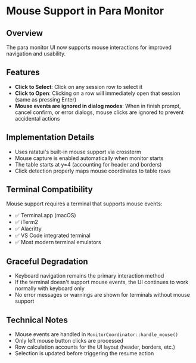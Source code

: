# Mouse Support in Para Monitor

## Overview
The para monitor UI now supports mouse interactions for improved navigation and usability.

## Features
- **Click to Select**: Click on any session row to select it
- **Click to Open**: Clicking on a row will immediately open that session (same as pressing Enter)
- **Mouse events are ignored in dialog modes**: When in finish prompt, cancel confirm, or error dialogs, mouse clicks are ignored to prevent accidental actions

## Implementation Details
- Uses ratatui's built-in mouse support via crossterm
- Mouse capture is enabled automatically when monitor starts
- The table starts at y=4 (accounting for header and borders)
- Click detection properly maps mouse coordinates to table rows

## Terminal Compatibility
Mouse support requires a terminal that supports mouse events:
- ✅ Terminal.app (macOS)
- ✅ iTerm2
- ✅ Alacritty
- ✅ VS Code integrated terminal
- ✅ Most modern terminal emulators

## Graceful Degradation
- Keyboard navigation remains the primary interaction method
- If the terminal doesn't support mouse events, the UI continues to work normally with keyboard only
- No error messages or warnings are shown for terminals without mouse support

## Technical Notes
- Mouse events are handled in `MonitorCoordinator::handle_mouse()`
- Only left mouse button clicks are processed
- Row calculation accounts for the UI layout (header, borders, etc.)
- Selection is updated before triggering the resume action